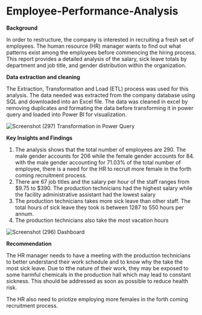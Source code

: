 # Employee-Performance-Analysis
**Background**


In order to restructure, the company is interested in recruiting a fresh set of employees. The human resource (HR) manager wants to find out what patterns exist among the employees before commencing the hiring process. This report provides a detailed analysis of the salary, sick leave totals by department and job title, and gender distribution within the organization.


**Data extraction and cleaning**



The Extraction, Transformation and Load (ETL) process was used for this analysis. The data needed was extracted from the company database using SQL and downloaded into an Excel file. The data was cleaned in excel by removing duplicates and formating the data before transforming it in power query and loaded into Power BI for visualization.

![Screenshot (297)](https://github.com/Victoria-BI/Employee-Performance-Analysis/assets/139733774/24253e2d-5b91-40ca-aff8-49d31bcb45ca)
Transformation in Power Query

**Key Insights and Findings**
1. The analysis shows that the total number of employees are 290. The male gender accounts for 206  while the female gender accounts for 84. with the male gender accounting for 71.03% of the total number of employee, there is a need for the HR to recruit more female in the forth coming recruitment process.
2. There are 67 job titles and the salary per hour of the staff ranges from $9.75 to $390. The production technicians had the highest salary while the facility administrative assistant had the lowest salary
3. The production technicians takes more sick leave than other staff. The total hours of sick leave they took is between 1287 to 550 hours per annum.
4. The production technicians also take the most vacation hours

 ![Screenshot (296)](https://github.com/Victoria-BI/Employee-Performance-Analysis/assets/139733774/fc45bc3f-9fda-4de4-b822-2f910370e536)
 Dashboard


**Recommendation**


The HR manager needs to have a meeting with the production technicians to better understand their work schedule and to know why the take the most sick leave. Due to tthe nature of their work, they may be exposed to some harmful chemicals in the production hall which may lead to constant sickness. This should be addressed as soon as possible to reduce health risk.

The HR also need to priotize employing more females in the forth coming recruitment process. 
